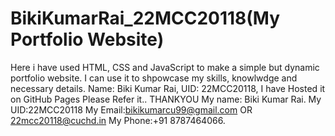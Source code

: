 # BikiKumarRai_22MCC20118(My Portfolio Website)
Here i have used HTML, CSS and JavaScript to make a simple but dynamic portfolio website. I can use it to shpowcase my skills, knowlwdge and necessary details. Name: Biki Kumar Rai, UID: 22MCC20118, I have Hosted it on GitHub Pages Please Refer it.. THANKYOU
My name: Biki Kumar Rai.
My UID:22MCC20118
My Email:bikikumarcu99@gmail.com OR 22mcc20118@cuchd.in
My Phone:+91 8787464066.

